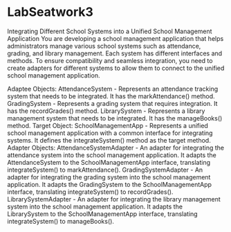 # LabSeatwork3

Integrating Different School Systems into a Unified School Management Application
You are developing a school management application that helps administrators manage various school systems such as attendance, grading, and library management. Each system has different interfaces and methods. To ensure compatibility and seamless integration, you need to create adapters for different systems to allow them to connect to the unified school management application.

Adaptee Objects:
AttendanceSystem - Represents an attendance tracking system that needs to be integrated. It has the markAttendance() method.
GradingSystem - Represents a grading system that requires integration. It has the recordGrades() method.
LibrarySystem - Represents a library management system that needs to be integrated. It has the manageBooks() method.
Target Object:
SchoolManagementApp - Represents a unified school management application with a common interface for integrating systems. It defines the integrateSystem() method as the target method.
Adapter Objects:
AttendanceSystemAdapter - An adapter for integrating the attendance system into the school management application. It adapts the AttendanceSystem to the SchoolManagementApp interface, translating integrateSystem() to markAttendance().
GradingSystemAdapter - An adapter for integrating the grading system into the school management application. It adapts the GradingSystem to the SchoolManagementApp interface, translating integrateSystem() to recordGrades().
LibrarySystemAdapter - An adapter for integrating the library management system into the school management application. It adapts the LibrarySystem to the SchoolManagementApp interface, translating integrateSystem() to manageBooks().
